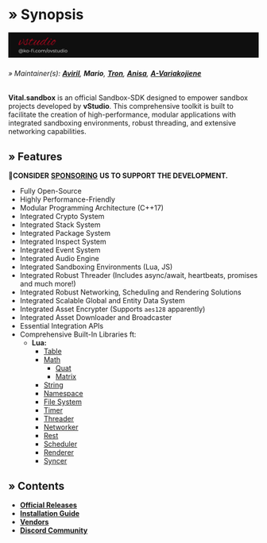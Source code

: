 # » Synopsis

![](https://raw.githubusercontent.com/ov-studio/.github/main/profile/banner.png)

###### *» Maintainer(s): [**Aviril**](https://github.com/ov-aviril), **Mario**, [**Tron**](https://github.com/ov-tron), [**Anisa**](https://github.com/ov-anisa), [**A-Variakojiene**](https://github.com/A-Variakojiene)*

**Vital.sandbox** is an official Sandbox-SDK designed to empower sandbox projects developed by **vStudio**. This comprehensive toolkit is built to facilitate the creation of high-performance, modular applications with integrated sandboxing environments, robust threading, and extensive networking capabilities.

## » Features

💎**CONSIDER** [**SPONSORING**](https://ko-fi.com/ovstudio) **US TO SUPPORT THE DEVELOPMENT.**

* Fully Open-Source
* Highly Performance-Friendly
* Modular Programming Architecture (C++17)
* Integrated Crypto System
* Integrated Stack System
* Integrated Package System
* Integrated Inspect System
* Integrated Event System
* Integrated Audio Engine
* Integrated Sandboxing Environments (Lua, JS)
* Integrated Robust Threader (Includes async/await, heartbeats, promises and much more!)
* Integrated Robust Networking, Scheduling and Rendering Solutions
* Integrated Scalable Global and Entity Data System
* Integrated Asset Encrypter (Supports `aes128` apparently)
* Integrated Asset Downloader and Broadcaster
* Essential Integration APIs
* Comprehensive Built-In Libraries ft:
  * **Lua:**
    * [Table](https://github.com/ov-sa/Assetify-Library/wiki/Library:-Table)
    * [Math](https://github.com/ov-sa/Assetify-Library/wiki/Library:-Math)
      * [Quat](https://github.com/ov-sa/Assetify-Library/wiki/Library:-Math:-Quat)
      * [Matrix](https://github.com/ov-sa/Assetify-Library/wiki/Library:-Math:-Matrix)
    * [String](https://github.com/ov-sa/Assetify-Library/wiki/Library:-String)
    * [Namespace](https://github.com/ov-sa/Assetify-Library/wiki/Library:-Namespace)
    * [File System](https://github.com/ov-sa/Assetify-Library/wiki/Library:-File-System)
    * [Timer](https://github.com/ov-sa/Assetify-Library/wiki/Library:-Timer)
    * [Threader](https://github.com/ov-sa/Assetify-Library/wiki/Library:-Threader)
    * [Networker](https://github.com/ov-sa/Assetify-Library/wiki/Library:-Networker)
    * [Rest](https://github.com/ov-sa/Assetify-Library/wiki/Library:-Rest)
    * [Scheduler](https://github.com/ov-sa/Assetify-Library/wiki/Library:-Scheduler)
    * [Renderer](https://github.com/ov-sa/Assetify-Library/wiki/Library:-Renderer)
    * [Syncer](https://github.com/ov-sa/Assetify-Library/wiki/Library:-Syncer)

## » Contents

* [**Official Releases**](https://github.com/ov-studio/Vital.sandbox/releases)
* [**Installation Guide**](https://github.com/ov-studio/Vital.sandbox/wiki)
* [**Vendors**](https://github.com/ov-studio/Vital.sandbox/blob/main/VENDOR.md)
* [**Discord Community**](http://discord.gg/sVCnxPW)


